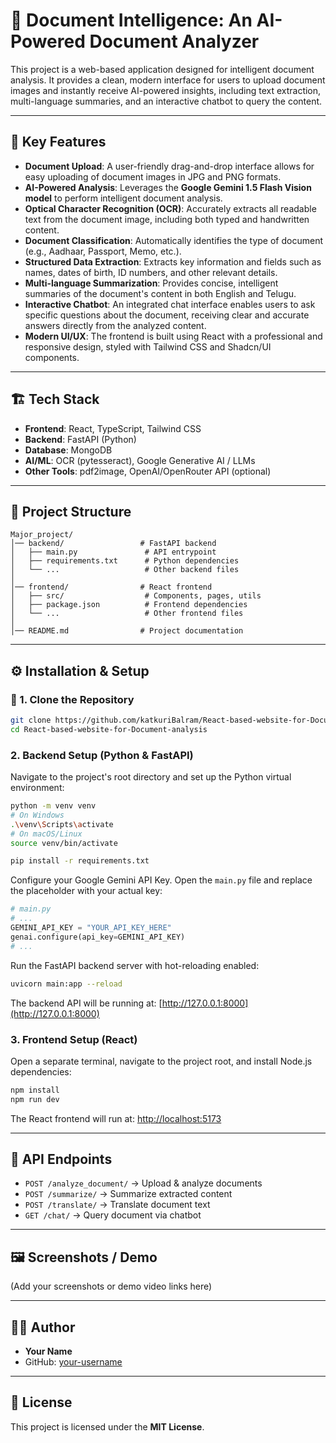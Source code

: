 # 📄 Document Intelligence: An AI-Powered Document Analyzer

This project is a web-based application designed for intelligent document analysis. It provides a clean, modern interface for users to upload document images and instantly receive AI-powered insights, including text extraction, multi-language summaries, and an interactive chatbot to query the content.

---

## 🚀 Key Features

* **Document Upload**: A user-friendly drag-and-drop interface allows for easy uploading of document images in JPG and PNG formats.
* **AI-Powered Analysis**: Leverages the **Google Gemini 1.5 Flash Vision model** to perform intelligent document analysis.
* **Optical Character Recognition (OCR)**: Accurately extracts all readable text from the document image, including both typed and handwritten content.
* **Document Classification**: Automatically identifies the type of document (e.g., Aadhaar, Passport, Memo, etc.).
* **Structured Data Extraction**: Extracts key information and fields such as names, dates of birth, ID numbers, and other relevant details.
* **Multi-language Summarization**: Provides concise, intelligent summaries of the document's content in both English and Telugu.
* **Interactive Chatbot**: An integrated chat interface enables users to ask specific questions about the document, receiving clear and accurate answers directly from the analyzed content.
* **Modern UI/UX**: The frontend is built using React with a professional and responsive design, styled with Tailwind CSS and Shadcn/UI components.

---

## 🏗️ Tech Stack
- **Frontend**: React, TypeScript, Tailwind CSS  
- **Backend**: FastAPI (Python)  
- **Database**: MongoDB  
- **AI/ML**: OCR (pytesseract), Google Generative AI / LLMs  
- **Other Tools**: pdf2image, OpenAI/OpenRouter API (optional)

---

## 📂 Project Structure
```
Major_project/
│── backend/                 # FastAPI backend
│   ├── main.py               # API entrypoint
│   ├── requirements.txt      # Python dependencies
│   └── ...                   # Other backend files
│
│── frontend/                # React frontend
│   ├── src/                  # Components, pages, utils
│   ├── package.json          # Frontend dependencies
│   └── ...                   # Other frontend files
│
│── README.md                # Project documentation
```

---

## ⚙️ Installation & Setup

### 🔹 1. Clone the Repository
```bash
git clone https://github.com/katkuriBalram/React-based-website-for-Document-analysis.git
cd React-based-website-for-Document-analysis
```

### 2. Backend Setup (Python & FastAPI)

Navigate to the project's root directory and set up the Python virtual environment:

```bash
python -m venv venv
# On Windows
.\venv\Scripts\activate
# On macOS/Linux
source venv/bin/activate

pip install -r requirements.txt
```

Configure your Google Gemini API Key. Open the `main.py` file and replace the placeholder with your actual key:

```python
# main.py
# ...
GEMINI_API_KEY = "YOUR_API_KEY_HERE"
genai.configure(api_key=GEMINI_API_KEY)
# ...
```

Run the FastAPI backend server with hot-reloading enabled:

```bash
uvicorn main:app --reload
```

The backend API will be running at: [http://127.0.0.1:8000](http://127.0.0.1:8000)

### 3. Frontend Setup (React)

Open a separate terminal, navigate to the project root, and install Node.js dependencies:

```bash
npm install
npm run dev
```

The React frontend will run at: [http://localhost:5173](http://localhost:5173)

---

## 📌 API Endpoints
- `POST /analyze_document/` → Upload & analyze documents  
- `POST /summarize/` → Summarize extracted content  
- `POST /translate/` → Translate document text  
- `GET /chat/` → Query document via chatbot  

---

## 🖼️ Screenshots / Demo
(Add your screenshots or demo video links here)

---

## 👨‍💻 Author
- **Your Name**  
- GitHub: [your-username](https://github.com/your-username)

---

## 📜 License

This project is licensed under the **MIT License**.
